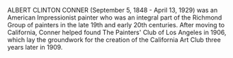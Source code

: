ALBERT CLINTON CONNER (September 5, 1848 - April 13, 1929) was an American Impressionist painter who was an integral part of the Richmond Group of painters in the late 19th and early 20th centuries. After moving to California, Conner helped found The Painters' Club of Los Angeles in 1906, which lay the groundwork for the creation of the California Art Club three years later in 1909.
